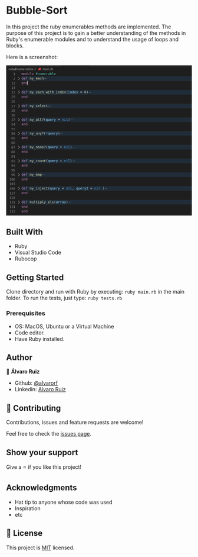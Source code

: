 # Bubble-Sort
In this project the ruby enumerables methods are implemented. The purpose of this project is to gain a better understanding of the methods in Ruby's enumerable modules and to understand the usage of loops and blocks.

Here is a screenshot:

![screenshot](/screenshot.png)

## Built With

- Ruby
- Visual Studio Code
- Rubocop

## Getting Started

Clone directory and run with Ruby by executing:
`ruby main.rb` in the main folder.
To run the tests, just type: `ruby tests.rb`


### Prerequisites
- OS: MacOS, Ubuntu or a Virtual Machine
- Code editor.
- Have Ruby installed.


## Author

👤 **Álvaro Ruiz**

- Github: [@alvarorf](https://github.com/alvarorf)
- Linkedin: [Alvaro Ruiz](https://www.linkedin.com/in/alvaro-r-22810915a/)

## 🤝 Contributing

Contributions, issues and feature requests are welcome!

Feel free to check the [issues page](issues/).

## Show your support

Give a ⭐️ if you like this project!

## Acknowledgments

- Hat tip to anyone whose code was used
- Inspiration
- etc

## 📝 License

This project is [MIT](lic.url) licensed.
